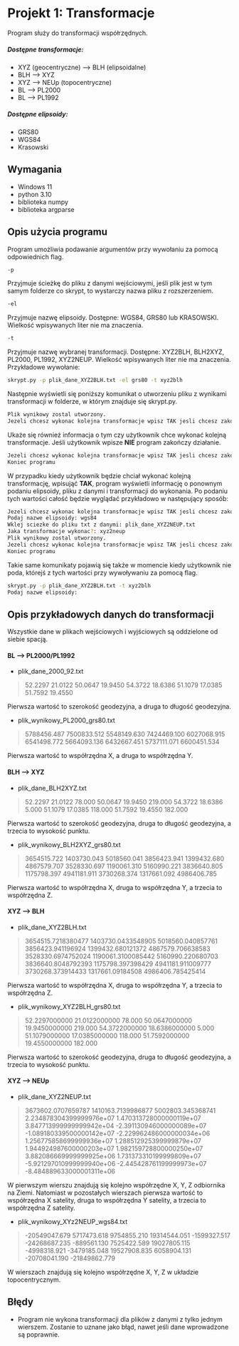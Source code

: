 # Projekt 1: Transformacje
Program służy do transformacji współrzędnych. 

##### Dostępne transformacje:
- XYZ (geocentryczne) --> BLH (elipsoidalne)
- BLH --> XYZ
- XYZ --> NEUp (topocentryczne)
- BL --> PL2000
- BL --> PL1992

##### Dostępne elipsoidy:
- GRS80
- WGS84
- Krasowski

## Wymagania
- Windows 11
- python 3.10
- biblioteka numpy
- biblioteka argparse

## Opis użycia programu
Program umożliwia podawanie argumentów przy wywołaniu za pomocą odpowiednich flag.
```sh
-p
```
Przyjmuje ścieżkę do pliku z danymi wejściowymi, jeśli plik jest w tym samym folderze co skrypt, to wystarczy nazwa pliku z rozszerzeniem.
```sh
-el
```
Przyjmuje nazwę elipsoidy. Dostępne: WGS84, GRS80 lub KRASOWSKI. Wielkość wpisywanych liter nie ma znaczenia.
```sh
-t
```
Przyjmuje nazwę wybranej transformacji. Dostępne: XYZ2BLH, BLH2XYZ, PL2000, PL1992, XYZ2NEUP. Wielkość wpisywanych liter nie ma znaczenia.
Przykładowe wywołanie:
```sh
skrypt.py -p plik_dane_XYZ2BLH.txt -el grs80 -t xyz2blh
```
Następnie wyświetli się poniższy komunikat o utworzeniu pliku z wynikami transformacji w folderze, w którym znajduje się skrypt.py.
```sh
Plik wynikowy zostal utworzony.
Jezeli chcesz wykonac kolejna transformacje wpisz TAK jesli chcesz zakonczyc NIE:
```
 Ukaże się również informacja o tym czy użytkownik chce wykonać kolejną transformacje. Jeśli użytkownik wpisze **NIE** program zakończy działanie.
```sh
Jezeli chcesz wykonac kolejna transformacje wpisz TAK jesli chcesz zakonczyc NIE: nie
Koniec programu
```
W przypadku kiedy użytkownik będzie chciał wykonać kolejną transformację, wpisująć **TAK**, program wyświetli informację o ponownym podaniu elipsoidy, pliku z danymi i transformacji do wykonania. Po podaniu tych wartości całość będzie wyglądać przykładowo w następujący sposób:
```sh
Jezeli chcesz wykonac kolejna transformacje wpisz TAK jesli chcesz zakonczyc NIE: tak
Podaj nazwe elipsoidy: wgs84
Wklej sciezke do pliku txt z danymi: plik_dane_XYZ2NEUP.txt
Jaka transformacje wykonac?: xyz2neup
Plik wynikowy zostal utworzony.
Jezeli chcesz wykonac kolejna transformacje wpisz TAK jesli chcesz zakonczyc NIE: nie
Koniec programu
```
Takie same komunikaty pojawią się także w momencie kiedy użytkownik nie poda, którejś z tych wartości przy wywoływaniu za pomocą flag.

```sh
skrypt.py -p plik_dane_XYZ2BLH.txt -t xyz2blh
Podaj nazwe elipsoidy:
```

## Opis przykładowych danych do transformacji
Wszystkie dane w plikach wejściowych i wyjściowych są oddzielone od siebie spacją.
#### BL --> PL2000/PL1992
- plik_dane_2000_92.txt

>52.2297 21.0122
50.0647 19.9450
54.3722 18.6386
51.1079 17.0385
51.7592 19.4550

Pierwsza wartość to szerokość geodezyjna, a druga to długość geodezyjna.

- plik_wynikowy_PL2000_grs80.txt

> 5788456.487 7500833.512
5548149.630 7424469.100
6027068.915 6541498.772
5664093.136 6432667.451
5737111.071 6600451.534

Pierwsza wartość to współrzędna X, a druga to współrzędna Y.

#### BLH --> XYZ
- plik_dane_BLH2XYZ.txt

>52.2297 21.0122 78.000
50.0647 19.9450 219.000
54.3722 18.6386 5.000
51.1079 17.0385 118.000
51.7592 19.4550 182.000

Pierwsza wartość to szerokość geodezyjna, druga to długość geodezyjna, a trzecia to wysokość punktu.

- plik_wynikowy_BLH2XYZ_grs80.txt

> 3654515.722 1403730.043 5018560.041
3856423.941 1399432.680 4867579.707
3528330.697 1190061.310 5160990.221
3836640.805 1175798.397 4941181.911
3730268.374 1317661.092 4986406.785

Pierwsza wartość to współrzędna X, druga to współrzędna Y, a trzecia to współrzędna Z.
#### XYZ --> BLH
- plik_dane_XYZ2BLH.txt

>3654515.7218380477 1403730.0433548905 5018560.040857761
3856423.941196924 1399432.680121372 4867579.706638583
3528330.6974752024 1190061.3100085442 5160990.220680703
3836640.8048792393 1175798.397398429 4941181.911009777
3730268.373914433 1317661.09184508 4986406.785425414

Pierwsza wartość to współrzędna X, druga to współrzędna Y, a trzecia to współrzędna Z.

- plik_wynikowy_XYZ2BLH_grs80.txt

> 52.2297000000 21.0122000000 78.000
50.0647000000 19.9450000000 219.000
54.3722000000 18.6386000000 5.000
51.1079000000 17.0385000000 118.000
51.7592000000 19.4550000000 182.000

Pierwsza wartość to szerokość geodezyjna, druga to długość geodezyjna, a trzecia to wysokość punktu.

#### XYZ --> NEUp
- plik_dane_XYZ2NEUP.txt

>3673602.0707659787 1410163.7139986877 5002803.345368741
2.234878304399999976e+07 1.470313728000000119e+07 3.847713999999999942e+04
-2.391130946000000089e+07 -1.089180339500000142e+07 -2.229962486000000034e+06
1.256775858699999936e+07 1.288512925399999879e+07 1.944924987600000203e+07
1.982159728800000250e+07 3.882086669999999925e+06 1.731373310199999809e+07
-5.921297010999999940e+06 -2.445428761199999973e+07 -8.484889633000001311e+06

W pierwszym wierszu znajdują się kolejno współrzędne X, Y, Z odbiornika na Ziemi. Natomiast w pozostałych wierszach pierwsza wartość to współrzędna X satelity, druga to współrzędna Y satelity, a trzecia to współrzędna Z satelity.

- plik_wynikowy_XYz2NEUP_wgs84.txt

> -20549047.679 5717473.618 9754855.210
19314544.051 -1599327.517 -24268687.235
-889561.130 7525422.589 19027805.115
-4998318.921 -3479185.048 19527908.835
6058904.131 -20708041.190 -21849862.779

W wierszach znajdują się kolejno współrzędne X, Y, Z w układzie topocentrycznym.

## Błędy
- Program nie wykona transformacji dla plików z danymi z tylko jednym wierszem. Zostanie to uznane jako błąd, nawet jeśli dane wprowadzone są poprawnie.